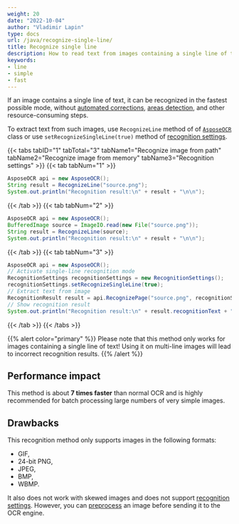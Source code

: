 ```yaml
---
weight: 20
date: "2022-10-04"
author: "Vladimir Lapin"
type: docs
url: /java/recognize-single-line/
title: Recognize single line
description: How to read text from images containing a single line of text.
keywords:
- line
- simple
- fast
---
```


If an image contains a single line of text, it can be recognized in the fastest possible mode, without [automated corrections](/ocr/java/image-preprocessing/), [areas detection](/ocr/java/areas-detection/), and other resource-consuming steps.

To extract text from such images, use `RecognizeLine` method of of [`AsposeOCR`](https://reference.aspose.com/ocr/java/com.aspose.ocr/AsposeOCR) class or use `setRecognizeSingleLine(true)` method of [recognition settings](/ocr/java/recognition-settings/).

{{< tabs tabID="1" tabTotal="3" tabName1="Recognize image from path" tabName2="Recognize image from memory" tabName3="Recognition settings" >}}
{{< tab tabNum="1" >}}
```java
AsposeOCR api = new AsposeOCR();
String result = RecognizeLine("source.png");
System.out.println("Recognition result:\n" + result + "\n\n");
```
{{< /tab >}}
{{< tab tabNum="2" >}}
```java
AsposeOCR api = new AsposeOCR();
BufferedImage source = ImageIO.read(new File("source.png"));
String result = RecognizeLine(source);
System.out.println("Recognition result:\n" + result + "\n\n");
```
{{< /tab >}}
{{< tab tabNum="3" >}}
```java
AsposeOCR api = new AsposeOCR();
// Activate single-line recognition mode
RecognitionSettings recognitionSettings = new RecognitionSettings();
recognitionSettings.setRecognizeSingleLine(true);
// Extract text from image
RecognitionResult result = api.RecognizePage("source.png", recognitionSettings);
// Show recognition result
System.out.println("Recognition result:\n" + result.recognitionText + "\n\n");
```
{{< /tab >}}
{{< /tabs >}}

{{% alert color="primary" %}}
Please note that this method only works for images containing a single line of text! Using it on multi-line images will lead to incorrect recognition results.
{{% /alert %}}

## Performance impact

This method is about **7 times faster** than normal OCR and is highly recommended for batch processing large numbers of very simple images.

## Drawbacks

This recognition method only supports images in the following formats:

- GIF,
- 24-bit PNG,
- JPEG,
- BMP,
- WBMP.

It also does not work with skewed images and does not support [recognition settings](/ocr/java/recognition-settings/). However, you can [preprocess](/ocr/java/image-preprocessing/) an image before sending it to the OCR engine.
